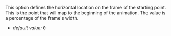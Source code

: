 <p class="b20" markdown="1">
This option defines the horizontal location on the frame of the starting point. This is the point that will map to the beginning of the animation. The value is a percentage of the frame's width.
</p>

* _default value:_ <samp class="number">0</samp>
